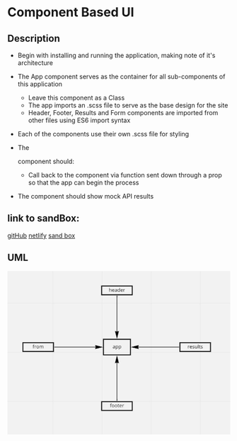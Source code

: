 # Component Based UI

## Description  

- Begin with installing and running the application, making note of it's architecture  

- The App component serves as the container for all sub-components of this application  

  - Leave this component as a Class  
  - The app imports an .scss file to serve as the base design for the site  
  - Header, Footer, Results and Form components are imported from other files using ES6 import syntax  

- Each of the components use their own .scss file for styling  

- The <Form> component should:  

  - Call back to the <App/> component via function sent down through a prop so that the app can begin the process  

- The <Results/> component should show mock API results  
## link to sandBox: 
[gitHub](https://github.com/awwadsaeed/resty/pull/4)
[netlify](https://peaceful-meninsky-ebd275.netlify.app/)
[sand box](https://codesandbox.io/s/reverent-mayer-qzc6x)  
## UML  
![UML](./lab26.JPG)

